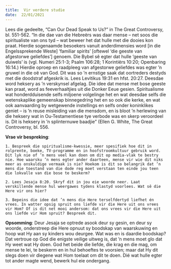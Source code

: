 ```yaml
---
title:  Vir verdere studie
date:  22/01/2021
---
```


Lees die gedeelte, “Can Our Dead Speak to Us?” in The Great Controversy, bl. 551-562. “In die dae van die Hebreërs was daar mense – net soos die spiritualiste van ons tyd – wat beweer het dat hulle met die dooies kon praat. Hierdie sogenaamde besoekers vanuit anderdimensies word [in die Engelssprekende Weste] ‘familiar spirits’ [oftewel ‘die geeste van afgestorwe geliefdes’] genoem. Die Bybel sê egter dat hulle ‘geeste van duiwels’ is (vgl. Numeri 25:1-3; Psalm 106:28; 1 Korintiërs 10:20; Openbaring 16:14.) Hierdie oproep en raadpleeg van afgestorwe geliefdes was egter ’n gruwel in die oë van God. Dit was so ’n ernstige saak dat oortreders destyds met die doodstraf afgeskrik is. Lees Levitikus 19:31 en hfst. 20:27. Deesdae word heksery as ’n verskynsel afgelag. Die idee dat mense met bose geeste kan praat, word as feeverhaaltjies uit die Donker Eeue gesien. Spiritualisme wat honderdduisende selfs miljoene volgelinge het en wat deesdae selfs die wetenskaplike gemeenskap binnegedring het en so ook die kerke, en wat ook aanvaarding by wetgewende instellings en selfs onder koninklikes geniet – is ’n reuse misleiding van die mensdom, en is bloot ’n herlewing van die heksery wat in Ou-Testamentiese tye verbode was en skerp veroordeel is. Dit is heksery in ’n splinternuwe baadjie” (Ellen G. White, The Great Controversy, bl. 556.

**Vrae vir bespreking**:

`1. Bespreek die spiritualisme-kwessie, meer spesifiek hoe dit in rolprente, boeke, TV-programme en in hoofstroomkultuur gebruik word. Dit lyk nie of ’n mens veel kan doen om dit op media-vlak te bestry nie. Hoe waarsku ’n mens egter ander daarteen, mense vir wie dit niks meer as onskuldige vermaak is nie? Hoekom is dit so belangrik dat ’n mens die toestand van die dode reg moet verstaan ten einde jou teen die lokvalle van die bose te beskerm?`

`2. Lees Jesaja 8:20. Skryf dit in jou eie woorde neer. Laat verskillende mense hul weergawes tydens klastyd voorlees. Wat sê die Here vir ons hier? `

`3. Bepeins die idee dat ’n mens die Here terselfdertyd liefhet én vrees. In watter opsig spruit ons liefde vir die Here uit ons vrees vir Hom? Of is dit net mooi andersom: dat ons vrees vir die Here uit ons liefde vir Hom spruit? Bespreek dit. `

**Opsomming**: Deur Jesaja se optrede asook deur sy gesin, en deur sy woorde, onderstreep die Here opnuut sy boodskap van waarskuwing en hoop wat Hy aan sy kinders wou deurgee. Wat was en is daardie boodskap? Dat vertroue op God die enigste veilige uitweg is, dat ’n mens moet glo dat Hy weet wat Hy doen. God het beide die liefde, die krag en die mag, om mense te lei, te beskerm en in hul behoeftes te voorsien; maar dat Hy dit slegs doen vir diegene wat Hom toelaat om dit te doen. Dié wat hulle egter tot ander magte wend, bewerk hul eie ondergang.